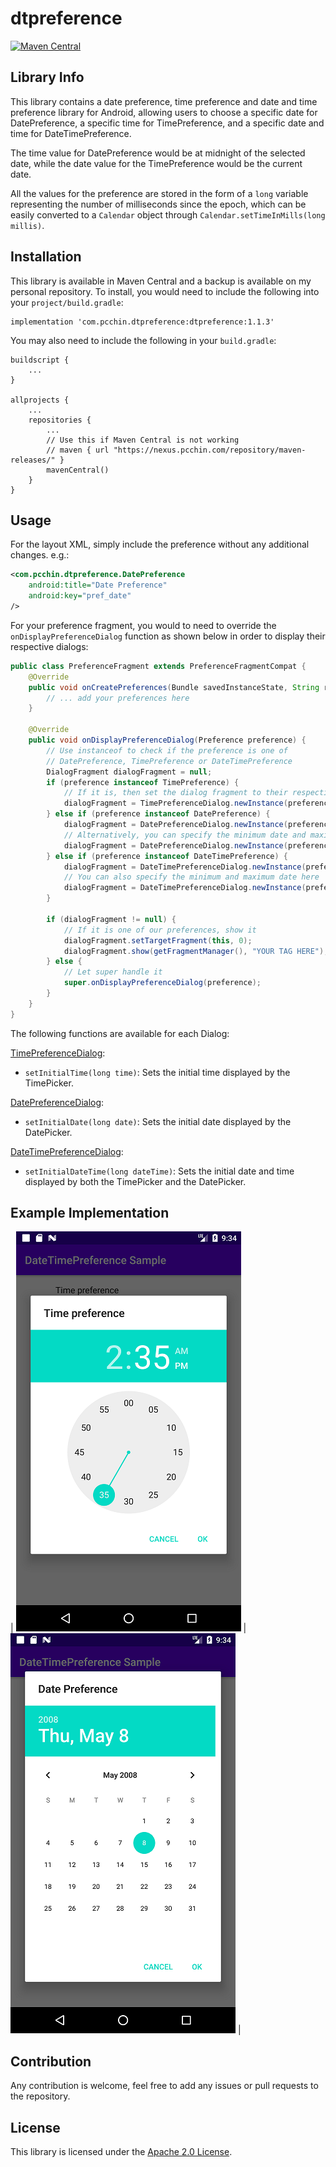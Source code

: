 # dtpreference
[![Maven Central](https://maven-badges.herokuapp.com/maven-central/com.pcchin.dtpreference/dtpreference/badge.svg)](https://search.maven.org/artifact/com.pcchin.dtpreference/dtpreference)

## Library Info
This library contains a date preference, time preference and date and time preference library for Android, 
allowing users to choose a specific date for DatePreference, a specific time for TimePreference, and a specific date and time for DateTimePreference.

The time value for DatePreference would be at midnight of the selected date, 
while the date value for the TimePreference would be the current date.

All the values for the preference are stored in the form of a `long` variable representing the number of milliseconds since the epoch, 
which can be easily converted to a `Calendar` object through `Calendar.setTimeInMills(long millis)`.

## Installation
This library is available in Maven Central and a backup is available on my personal repository. To install, you would need to include the following into your `project/build.gradle`:

```
implementation 'com.pcchin.dtpreference:dtpreference:1.1.3'
```

You may also need to include the following in your `build.gradle`:

```
buildscript {
    ...
}

allprojects {
    ...
    repositories {
        ...
        // Use this if Maven Central is not working
        // maven { url "https://nexus.pcchin.com/repository/maven-releases/" }
        mavenCentral()
    }
}
```

## Usage

For the layout XML, simply include the preference without any additional changes. e.g.:
```XML
<com.pcchin.dtpreference.DatePreference
    android:title="Date Preference"
    android:key="pref_date"
/>
```

For your preference fragment, you would to need to override the `onDisplayPreferenceDialog` function as shown below 
in order to display their respective dialogs:
```Java
public class PreferenceFragment extends PreferenceFragmentCompat {
    @Override
    public void onCreatePreferences(Bundle savedInstanceState, String rootKey) {
        // ... add your preferences here
    }
    
    @Override
    public void onDisplayPreferenceDialog(Preference preference) {
        // Use instanceof to check if the preference is one of
        // DatePreference, TimePreference or DateTimePreference
        DialogFragment dialogFragment = null;
        if (preference instanceof TimePreference) {
            // If it is, then set the dialog fragment to their respective Dialog classes as shown below
            dialogFragment = TimePreferenceDialog.newInstance(preference.getKey());
        } else if (preference instanceof DatePreference) {
            dialogFragment = DatePreferenceDialog.newInstance(preference.getKey());
            // Alternatively, you can specify the minimum date and maximum date as well
            dialogFragment = DatePreferenceDialog.newInstance(preference.getKey(), minDate, maxDate);
        } else if (preference instanceof DateTimePreference) {
            dialogFragment = DateTimePreferenceDialog.newInstance(preference.getKey());
            // You can also specify the minimum and maximum date here
            dialogFragment = DateTimePreferenceDialog.newInstance(preference.getKey(), minDate, maxDate);
        }

        if (dialogFragment != null) {
            // If it is one of our preferences, show it
            dialogFragment.setTargetFragment(this, 0);
            dialogFragment.show(getFragmentManager(), "YOUR TAG HERE");
        } else {
            // Let super handle it
            super.onDisplayPreferenceDialog(preference);
        }
    }
}
``` 

The following functions are available for each Dialog:

[TimePreferenceDialog](/dtpreference/src/main/java/com/pcchin/dtpreference/dialog/TimePreferenceDialog.java):
- `setInitialTime(long time)`: Sets the initial time displayed by the TimePicker.

[DatePreferenceDialog](/dtpreference/src/main/java/com/pcchin/dtpreference/dialog/DatePreferenceDialog.java):
- `setInitialDate(long date)`: Sets the initial date displayed by the DatePicker.

[DateTimePreferenceDialog](/dtpreference/src/main/java/com/pcchin/dtpreference/dialog/DateTimePreferenceDialog.java):
- `setInitialDateTime(long dateTime)`: Sets the initial date and time displayed by both the TimePicker and the DatePicker.

## Example Implementation
| [![TimePreference](/TimePreference.png)](/TimePreference.png) | [![DatePreference](/DatePreference.png)](/DatePreference.png) |

## Contribution
Any contribution is welcome, feel free to add any issues or pull requests to the repository.

## License
This library is licensed under the [Apache 2.0 License](/LICENSE).